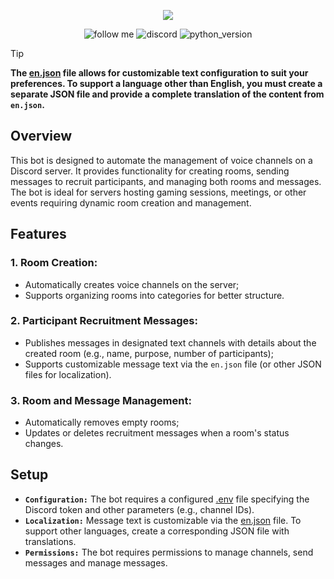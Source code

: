 <p align="center">
      <img src="https://git.zabbix.com/projects/ZBX/repos/zabbix/browse/templates/media/discord/images/logo.png?raw=true">
</p>

<p align="center">
  <img src="https://img.shields.io/badge/follow-nghtcode-white?style=for-the-badge" alt="follow me">
  <img src="https://img.shields.io/badge/discord-bot-blue?style=for-the-badge" alt="discord">
  <img src="https://img.shields.io/badge/requires-setup-crimson?style=for-the-badge" alt="python_version">
</p>

> [!TIP]
> **The [en.json](https://github.com/nghtcode/autoroomer-bot/blob/main/locales/en.json) file allows for customizable text configuration to suit your preferences. To support a language other than English, you must create a separate JSON file and provide a complete translation of the content from `en.json`.**

## Overview

This bot is designed to automate the management of voice channels on a Discord server. It provides functionality for creating rooms, sending messages to recruit participants, and managing both rooms and messages. The bot is ideal for servers hosting gaming sessions, meetings, or other events requiring dynamic room creation and management.

## Features

### 1. **Room Creation:**
+ Automatically creates voice channels on the server;
+ Supports organizing rooms into categories for better structure.
### 2. **Participant Recruitment Messages:**
+ Publishes messages in designated text channels with details about the created room (e.g., name, purpose, number of participants);
+ Supports customizable message text via the `en.json` file (or other JSON files for localization).
### 3. **Room and Message Management:**
+ Automatically removes empty rooms;
+ Updates or deletes recruitment messages when a room's status changes.

## Setup
+ **`Configuration:`** The bot requires a configured [.env](https://github.com/nghtcode/autoroomer-bot/blob/main/.env) file specifying the Discord token and other parameters (e.g., channel IDs).
+ **`Localization:`** Message text is customizable via the [en.json](https://github.com/nghtcode/autoroomer-bot/blob/main/locales/en.json) file. To support other languages, create a corresponding JSON file with translations.
+ **`Permissions:`** The bot requires permissions to manage channels, send messages and manage messages.